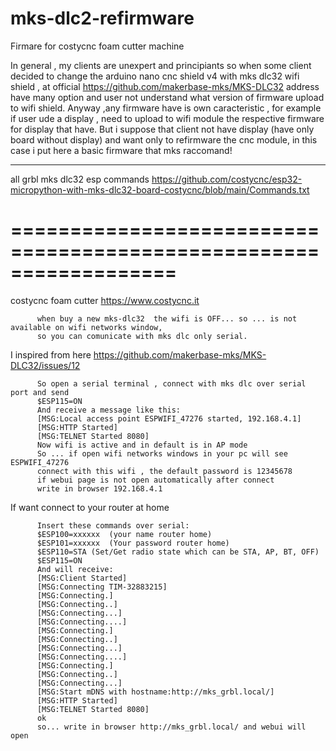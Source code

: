 # mks-dlc2-refirmware
Firmare for costycnc foam cutter machine

In general , my clients are unexpert and principiants so when some client decided to change the arduino nano cnc shield v4 with mks dlc32 wifi shield , at official https://github.com/makerbase-mks/MKS-DLC32 address have many option and user not understand what version of firmware upload to wifi shield.
Anyway ,any firmware have is own caracteristic , for example if user ude a display , need to upload to wifi module the respective firmware for display that have.
But i suppose that client not have display (have only board without display) and want only to refirmware the cnc module, in this case i put here a basic firmware that mks raccomand!
<hr>

all grbl mks dlc32 esp commands https://github.com/costycnc/esp32-micropython-with-mks-dlc32-board-costycnc/blob/main/Commands.txt

==================================================================
==================================================================
costycnc foam cutter  https://www.costycnc.it

          when buy a new mks-dlc32  the wifi is OFF... so ... is not available on wifi networks window,
          so you can comunicate with mks dlc only serial.
          
I inspired from here https://github.com/makerbase-mks/MKS-DLC32/issues/12

          So open a serial terminal , connect with mks dlc over serial port and send 
          $ESP115=ON
          And receive a message like this:
          [MSG:Local access point ESPWIFI_47276 started, 192.168.4.1]
          [MSG:HTTP Started]
          [MSG:TELNET Started 8080]
          Now wifi is active and in default is in AP mode
          So ... if open wifi networks windows in your pc will see ESPWIFI_47276
          connect with this wifi , the default password is 12345678
          if webui page is not open automatically after connect
          write in browser 192.168.4.1
          
If want connect to your router at home 

          Insert these commands over serial:
          $ESP100=xxxxxx  (your name router home)
          $ESP101=xxxxxx  (Your password router home)
          $ESP110=STA (Set/Get radio state which can be STA, AP, BT, OFF)
          $ESP115=ON
          And will receive:
          [MSG:Client Started]
          [MSG:Connecting TIM-32883215]
          [MSG:Connecting.]
          [MSG:Connecting..]
          [MSG:Connecting...]
          [MSG:Connecting....]
          [MSG:Connecting.]
          [MSG:Connecting..]
          [MSG:Connecting...]
          [MSG:Connecting....]
          [MSG:Connecting.]
          [MSG:Connecting..]
          [MSG:Connecting...]
          [MSG:Start mDNS with hostname:http://mks_grbl.local/]
          [MSG:HTTP Started]
          [MSG:TELNET Started 8080]
          ok
          so... write in browser http://mks_grbl.local/ and webui will open



